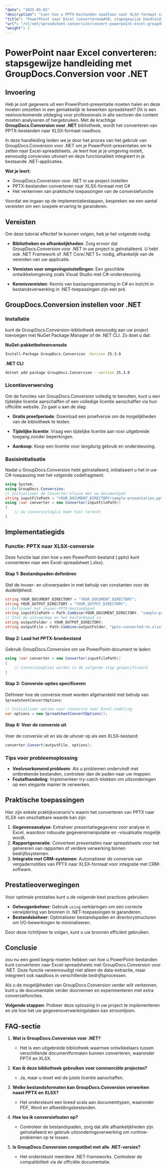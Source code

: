 ```yaml
---
"date": "2025-05-02"
"description": "Leer hoe u PPTX-bestanden naadloos naar XLSX-formaat converteert met GroupDocs.Conversion voor .NET. Volg deze stapsgewijze handleiding om uw gegevensverwerkingstaken te verbeteren."
"title": "PowerPoint naar Excel converteren&#58; stapsgewijze handleiding met GroupDocs.Conversion voor .NET"
"url": "/nl/net/spreadsheet-conversion/convert-powerpoint-excel-groupdocs-conversion-net/"
"weight": 1
---
```


# PowerPoint naar Excel converteren: stapsgewijze handleiding met GroupDocs.Conversion voor .NET

## Invoering
Heb je ooit gegevens uit een PowerPoint-presentatie moeten halen en deze moeten omzetten in een gemakkelijk te bewerken spreadsheet? Dit is een veelvoorkomende uitdaging voor professionals in alle sectoren die content moeten analyseren of hergebruiken. Met de krachtige **GroupDocs.Conversion voor .NET** bibliotheek, wordt het converteren van PPTX-bestanden naar XLSX-formaat naadloos.

In deze handleiding leiden we je door het proces van het gebruik van GroupDocs.Conversion voor .NET om je PowerPoint-presentaties om te zetten naar Excel-spreadsheets. Je leert hoe je je omgeving instelt, eenvoudig conversies uitvoert en deze functionaliteit integreert in je bestaande .NET-applicaties.

**Wat je leert:**
- GroupDocs.Conversion voor .NET in uw project instellen
- PPTX-bestanden converteren naar XLSX-formaat met C#
- Het verkennen van praktische toepassingen van de conversiefunctie

Voordat we ingaan op de implementatiestappen, bespreken we een aantal vereisten om een soepele ervaring te garanderen.

## Vereisten
Om deze tutorial effectief te kunnen volgen, heb je het volgende nodig:

- **Bibliotheken en afhankelijkheden**: Zorg ervoor dat GroupDocs.Conversion voor .NET in uw project is geïnstalleerd. U hebt ook .NET Framework of .NET Core/.NET 5+ nodig, afhankelijk van de vereisten van uw applicatie.
  
- **Vereisten voor omgevingsinstellingen**: Een geschikte ontwikkelomgeving zoals Visual Studio met C#-ondersteuning.

- **Kennisvereisten**: Kennis van basisprogrammering in C# en inzicht in bestandsverwerking in .NET-toepassingen zijn een pré.

## GroupDocs.Conversion instellen voor .NET
### Installatie
kunt de GroupDocs.Conversion-bibliotheek eenvoudig aan uw project toevoegen met NuGet Package Manager of de .NET CLI. Zo doet u dat:

**NuGet-pakketbeheerconsole**
```bash
Install-Package GroupDocs.Conversion -Version 25.3.0
```

**.NET CLI**
```bash
dotnet add package GroupDocs.Conversion --version 25.3.0
```

### Licentieverwerving
Om de functies van GroupDocs.Conversion volledig te benutten, kunt u een tijdelijke licentie aanschaffen of een volledige licentie aanschaffen via hun officiële website. Zo gaat u aan de slag:

- **Gratis proefperiode**: Download een proefversie om de mogelijkheden van de bibliotheek te testen.
  
- **Tijdelijke licentie**: Vraag een tijdelijke licentie aan voor uitgebreide toegang zonder beperkingen.

- **Aankoop**: Koop een licentie voor langdurig gebruik en ondersteuning.

### Basisinitialisatie
Nadat u GroupDocs.Conversion hebt geïnstalleerd, initialiseert u het in uw C#-toepassing met het volgende codefragment:

```csharp
using System;
using GroupDocs.Conversion;
// Initialiseer de Converter-klasse met uw documentpad
string inputFilePath = "YOUR_DOCUMENT_DIRECTORY/sample-presentation.pptx";
using (var converter = new Converter(inputFilePath))
{
    // Uw conversielogica komt hier terecht
}
```

## Implementatiegids
### Functie: PPTX naar XLSX-conversie
Deze functie laat zien hoe u een PowerPoint-bestand (.pptx) kunt converteren naar een Excel-spreadsheet (.xlsx).

#### Stap 1: Bestandspaden definiëren
Stel de invoer- en uitvoerpaden in met behulp van constanten voor de duidelijkheid:

```csharp
string YOUR_DOCUMENT_DIRECTORY = "YOUR_DOCUMENT_DIRECTORY";
string YOUR_OUTPUT_DIRECTORY = "YOUR_OUTPUT_DIRECTORY";
// Definieer het invoer-PPTX-bestandspad
string inputFilePath = Path.Combine(YOUR_DOCUMENT_DIRECTORY, "sample-presentation.pptx");
// Stel de uitvoermap en het bestandspad in
string outputFolder = YOUR_OUTPUT_DIRECTORY;
string outputFile = Path.Combine(outputFolder, "pptx-converted-to.xlsx");
```

#### Stap 2: Laad het PPTX-bronbestand
Gebruik GroupDocs.Conversion om uw PowerPoint-document te laden:

```csharp
using (var converter = new Converter(inputFilePath))
{
    // Conversieopties worden in de volgende stap gespecificeerd
}
```

#### Stap 3: Conversie-opties specificeren
Definieer hoe de conversie moet worden afgehandeld met behulp van `SpreadsheetConvertOptions`:

```csharp
// Initialiseer opties voor conversie naar Excel-indeling
var options = new SpreadsheetConvertOptions();
```

#### Stap 4: Voer de conversie uit
Voer de conversie uit en sla de uitvoer op als een XLSX-bestand:

```csharp
converter.Convert(outputFile, options);
```

### Tips voor probleemoplossing
- **Veelvoorkomend probleem**: Als u problemen ondervindt met ontbrekende bestanden, controleer dan de paden naar uw mappen.
- **Foutafhandeling**: Implementeer try-catch-blokken om uitzonderingen op een elegante manier te verwerken.

## Praktische toepassingen
Hier zijn enkele praktijkscenario's waarin het converteren van PPTX naar XLSX van onschatbare waarde kan zijn:

1. **Gegevensanalyse**: Extraheer presentatiegegevens voor analyse in Excel, waardoor robuuste gegevensmanipulatie en -visualisatie mogelijk wordt.
2. **Rapportgeneratie**: Converteer presentaties naar spreadsheets voor het genereren van rapporten of verdere verwerking binnen bedrijfssystemen.
3. **Integratie met CRM-systemen**: Automatiseer de conversie van vergadernotities van PPTX naar XLSX-formaat voor integratie met CRM-software.

## Prestatieoverwegingen
Voor optimale prestaties kunt u de volgende best practices gebruiken:

- **Geheugenbeheer**: Gebruik `using` verklaringen om een correcte verwijdering van bronnen in .NET-toepassingen te garanderen.
- **Bestandsbeheer**: Optimaliseer bestandspaden en directorystructuren om I/O-bewerkingen te minimaliseren.
  
Door deze richtlijnen te volgen, kunt u uw bronnen efficiënt gebruiken.

## Conclusie
zou nu een goed begrip moeten hebben van hoe u PowerPoint-bestanden kunt converteren naar Excel-spreadsheets met GroupDocs.Conversion voor .NET. Deze functie vereenvoudigt niet alleen de data-extractie, maar integreert ook naadloos in verschillende bedrijfsprocessen.

Als u de mogelijkheden van GroupDocs.Conversion verder wilt verkennen, kunt u de documentatie verder doornemen en experimenteren met extra conversiefuncties.

**Volgende stappen**: Probeer deze oplossing in uw project te implementeren en zie hoe het uw gegevensverwerkingstaken kan stroomlijnen.

## FAQ-sectie
1. **Wat is GroupDocs.Conversion voor .NET?**
   - Het is een uitgebreide bibliotheek waarmee ontwikkelaars tussen verschillende documentformaten kunnen converteren, waaronder PPTX en XLSX.
  
2. **Kan ik deze bibliotheek gebruiken voor commerciële projecten?**
   - Ja, maar u moet wel de juiste licentie aanschaffen.

3. **Welke bestandsformaten kan GroupDocs.Conversion verwerken naast PPTX en XLSX?**
   - Het ondersteunt een breed scala aan documenttypen, waaronder PDF, Word en afbeeldingsbestanden.
  
4. **Hoe los ik conversiefouten op?**
   - Controleer de bestandspaden, zorg dat alle afhankelijkheden zijn geïnstalleerd en gebruik uitzonderingsverwerking om runtime-problemen op te lossen.

5. **Is GroupDocs.Conversion compatibel met alle .NET-versies?**
   - Het ondersteunt meerdere .NET-frameworks. Controleer de compatibiliteit via de officiële documentatie.